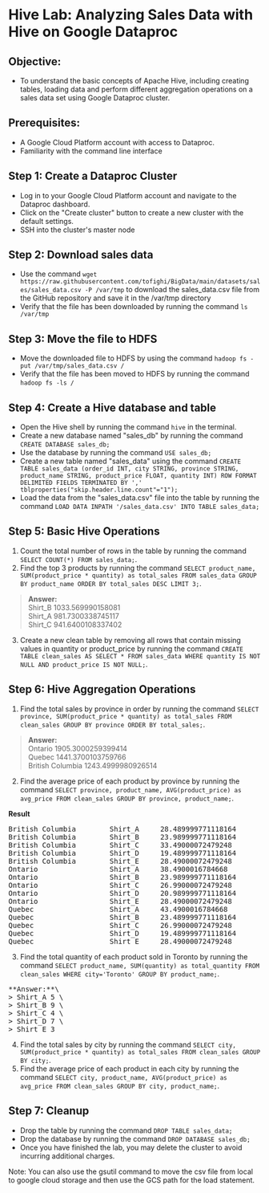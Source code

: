 # Hive Lab: Analyzing Sales Data with Hive on Google Dataproc

## Objective: 
- To understand the basic concepts of Apache Hive, including creating tables, loading data and perform different aggregation operations on a sales data set using Google Dataproc cluster.

## Prerequisites: 
- A Google Cloud Platform account with access to Dataproc.
- Familiarity with the command line interface

## Step 1: Create a Dataproc Cluster
- Log in to your Google Cloud Platform account and navigate to the Dataproc dashboard.
- Click on the "Create cluster" button to create a new cluster with the default settings.
- SSH into the cluster's master node

## Step 2: Download sales data
- Use the command `wget https://raw.githubusercontent.com/tofighi/BigData/main/datasets/sales/sales_data.csv -P /var/tmp` to download the sales_data.csv file from the GitHub repository and save it in the /var/tmp directory
- Verify that the file has been downloaded by running the command `ls /var/tmp`

## Step 3: Move the file to HDFS
- Move the downloaded file to HDFS by using the command `hadoop fs -put /var/tmp/sales_data.csv /`
- Verify that the file has been moved to HDFS by running the command `hadoop fs -ls /`

## Step 4: Create a Hive database and table
- Open the Hive shell by running the command `hive` in the terminal.
- Create a new database named "sales_db" by running the command `CREATE DATABASE sales_db;`
- Use the database by running the command `USE sales_db;`
- Create a new table named "sales_data" using the command `CREATE TABLE sales_data (order_id INT, city STRING, province STRING, product_name STRING, product_price FLOAT, quantity INT) ROW FORMAT DELIMITED FIELDS TERMINATED BY ',' tblproperties("skip.header.line.count"="1");`
- Load the data from the "sales_data.csv" file into the table by running the command `LOAD DATA INPATH '/sales_data.csv' INTO TABLE sales_data;`

## Step 5: Basic Hive Operations

1. Count the total number of rows in the table by running the command `SELECT COUNT(*) FROM sales_data;`.
2. Find the top 3 products by running the command `SELECT product_name, SUM(product_price * quantity) as total_sales FROM sales_data GROUP BY product_name ORDER BY total_sales DESC LIMIT 3;`.

> **Answer:** \
> Shirt_B 1033.569990158081 \
> Shirt_A 981.7300338745117 \
> Shirt_C 941.6400108337402 

3. Create a new clean table by removing all rows that contain missing values in quantity or product_price by running the command `CREATE TABLE clean_sales AS SELECT * FROM sales_data WHERE quantity IS NOT NULL AND product_price IS NOT NULL;`.

## Step 6: Hive Aggregation Operations

1. Find the total sales by province in order by running the command `SELECT province, SUM(product_price * quantity) as total_sales FROM clean_sales GROUP BY province ORDER BY total_sales;`.

> **Answer:** \
> Ontario                 1905.3000259399414 \
> Quebec                  1441.3700103759766 \
> British Columbia        1243.4999980926514

2. Find the average price of each product by province by running the command `SELECT province, product_name, AVG(product_price) as avg_price FROM clean_sales GROUP BY province, product_name;`.

**Result**
<pre>
British Columbia        Shirt_A     28.489999771118164
British Columbia        Shirt_B     23.989999771118164
British Columbia        Shirt_C     33.49000072479248
British Columbia        Shirt_D     19.489999771118164
British Columbia        Shirt_E     28.49000072479248
Ontario                 Shirt_A     38.4900016784668
Ontario                 Shirt_B     23.989999771118164
Ontario                 Shirt_C     26.99000072479248
Ontario                 Shirt_D     20.989999771118164
Ontario                 Shirt_E     28.49000072479248
Quebec                  Shirt_A     43.4900016784668
Quebec                  Shirt_B     23.489999771118164
Quebec                  Shirt_C     26.99000072479248
Quebec                  Shirt_D     19.489999771118164
Quebec                  Shirt_E     28.49000072479248 
</pre>

3. Find the total quantity of each product sold in Toronto by running the command `SELECT product_name, SUM(quantity) as total_quantity FROM clean_sales WHERE city='Toronto' GROUP BY product_name;`.

<pre>
**Answer:**\
> Shirt_A 5 \
> Shirt_B 9 \
> Shirt_C 4 \
> Shirt_D 7 \
> Shirt_E 3
</pre>

4. Find the total sales by city by running the command `SELECT city, SUM(product_price * quantity) as total_sales FROM clean_sales GROUP BY city;`.
5. Find the average price of each product in each city by running the command `SELECT city, product_name, AVG(product_price) as avg_price FROM clean_sales GROUP BY city, product_name;`.

## Step 7: Cleanup
- Drop the table by running the command `DROP TABLE sales_data;`
- Drop the database by running the command `DROP DATABASE sales_db;`
- Once you have finished the lab, you may delete the cluster to avoid incurring additional charges.

Note: You can also use the gsutil command to move the csv file from local to google cloud storage and then use the GCS path for the load statement.
